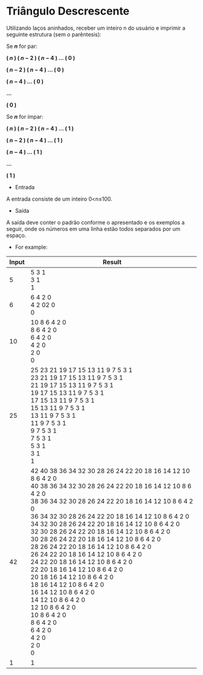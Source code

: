 # Triângulo Descrescente
Utilizando laços aninhados, receber um inteiro n do usuário e imprimir a seguinte estrutura (sem o parêntesis):

Se **_n_** for par:

**( _n_ ) ( _n_ − 2 ) ( _n_ − 4 ) … ( 0 )**

**( _n_ − 2 ) ( _n_ − 4 ) … ( 0 )**

**( _n_ − 4 ) … ( 0 )**

**…**

**( 0 )**

Se **_n_** for ímpar:

**( _n_ ) ( _n_ − 2 ) ( _n_ − 4 ) … ( 1 )**

**( _n_ − 2 ) ( _n_ − 4 ) … ( 1 )**

**( _n_ − 4 ) … ( 1 )**

**…**

**( 1 )**

* Entrada

A entrada consiste de um inteiro 0<n≤100.

* Saída

A saída deve conter o padrão conforme o apresentado e os exemplos a seguir, onde os números em uma linha estão todos separados por um espaço.

* For example:

|Input|Result|
|-----|------|
|5|5 3 1<br>3 1<br>1|
|6|6 4 2 0<br>4 2 02 0<br>0|
|10|10 8 6 4 2 0<br>8 6 4 2 0<br>6 4 2 0<br>4 2 0<br>2 0<br>0|
|25|25 23 21 19 17 15 13 11 9 7 5 3 1<br>23 21 19 17 15 13 11 9 7 5 3 1<br>21 19 17 15 13 11 9 7 5 3 1<br>19 17 15 13 11 9 7 5 3 1<br>17 15 13 11 9 7 5 3 1<br>15 13 11 9 7 5 3 1<br>13 11 9 7 5 3 1<br>11 9 7 5 3 1<br>9 7 5 3 1<br>7 5 3 1<br>5 3 1<br>3 1<br>1|
|42|42 40 38 36 34 32 30 28 26 24 22 20 18 16 14 12 10 8 6 4 2 0<br>40 38 36 34 32 30 28 26 24 22 20 18 16 14 12 10 8 6 4 2 0<br>38 36 34 32 30 28 26 24 22 20 18 16 14 12 10 8 6 4 2 0<br>36 34 32 30 28 26 24 22 20 18 16 14 12 10 8 6 4 2 0<br>34 32 30 28 26 24 22 20 18 16 14 12 10 8 6 4 2 0<br>32 30 28 26 24 22 20 18 16 14 12 10 8 6 4 2 0<br>30 28 26 24 22 20 18 16 14 12 10 8 6 4 2 0<br>28 26 24 22 20 18 16 14 12 10 8 6 4 2 0<br>26 24 22 20 18 16 14 12 10 8 6 4 2 0<br>24 22 20 18 16 14 12 10 8 6 4 2 0<br>22 20 18 16 14 12 10 8 6 4 2 0<br>20 18 16 14 12 10 8 6 4 2 0<br>18 16 14 12 10 8 6 4 2 0<br>16 14 12 10 8 6 4 2 0<br>14 12 10 8 6 4 2 0<br>12 10 8 6 4 2 0<br>10 8 6 4 2 0<br>8 6 4 2 0<br>6 4 2 0<br>4 2 0<br>2 0<br>0|
|1|1|
